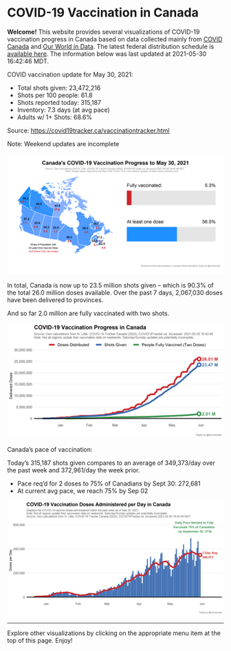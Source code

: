 COVID-19 Vaccination in Canada
==============================

**Welcome!** This website provides several visualizations of COVID-19
vaccination progress in Canada based on data collected mainly from
[COVID Canada](https://covid19tracker.ca/vaccinationtracker.html) and
[Our World in Data](https://ourworldindata.org/covid-vaccinations). The
latest federal distribution schedule is [available
here](https://www.canada.ca/en/public-health/services/diseases/2019-novel-coronavirus-infection/prevention-risks/covid-19-vaccine-treatment/vaccine-rollout.html).
The information below was last updated at 2021-05-30 16:42:46 MDT.

COVID vaccination update for May 30, 2021:

-   Total shots given: 23,472,216
-   Shots per 100 people: 61.8
-   Shots reported today: 315,187
-   Inventory: 7.3 days (at avg pace)
-   Adults w/ 1+ Shots: 68.6%

Source:
<a href="https://covid19tracker.ca/vaccinationtracker.html" class="uri">https://covid19tracker.ca/vaccinationtracker.html</a>

Note: Weekend updates are incomplete

![](Plots/plot_main.png)

In total, Canada is now up to 23.5 million shots given – which is 90.3%
of the total 26.0 million doses available. Over the past 7 days,
2,067,030 doses have been delivered to provinces.

And so far 2.0 million are fully vaccinated with two shots.

![](Plots/plot_total.png)

Canada’s pace of vaccination:

Today’s 315,187 shots given compares to an average of 349,373/day over
the past week and 372,961/day the week prior.

-   Pace req’d for 2 doses to 75% of Canadians by Sept 30: 272,681
-   At current avg pace, we reach 75% by Sep 02

![](Plots/pace_national.png)

------------------------------------------------------------------------

Explore other visualizations by clicking on the appropriate menu item at
the top of this page. Enjoy!
